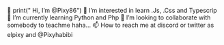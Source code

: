 👋 print(" Hi, I’m @Pixy86")
👀 I’m interested in learn .Js, .Css and Typescrip
🌱 I’m currently learning Python and Php
💞️ I’m looking to collaborate with somebody to teachme haha...
📫 How to reach me at discord or twitter as elpixy and @Pixyhabibi

<!---
Pixy86/Pixy86 is a ✨ special ✨ repository because its `README.md` (this file) appears on your GitHub profile.
You can click the Preview link to take a look at your changes.
--->
